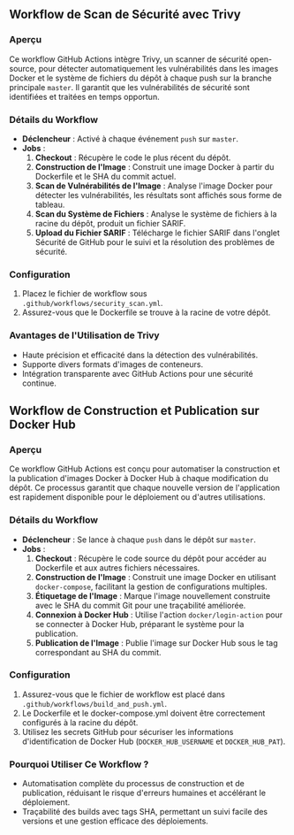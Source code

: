 ## Workflow de Scan de Sécurité avec Trivy

### Aperçu
Ce workflow GitHub Actions intègre Trivy, un scanner de sécurité open-source, pour détecter automatiquement les vulnérabilités dans les images Docker et le système de fichiers du dépôt à chaque push sur la branche principale `master`. Il garantit que les vulnérabilités de sécurité sont identifiées et traitées en temps opportun.

### Détails du Workflow
- **Déclencheur** : Activé à chaque événement `push` sur `master`.
- **Jobs** :
  1. **Checkout** : Récupère le code le plus récent du dépôt.
  2. **Construction de l'Image** : Construit une image Docker à partir du Dockerfile et le SHA du commit actuel.
  3. **Scan de Vulnérabilités de l'Image** : Analyse l'image Docker pour détecter les vulnérabilités, les résultats sont affichés sous forme de tableau.
  4. **Scan du Système de Fichiers** : Analyse le système de fichiers à la racine du dépôt, produit un fichier SARIF.
  5. **Upload du Fichier SARIF** : Télécharge le fichier SARIF dans l'onglet Sécurité de GitHub pour le suivi et la résolution des problèmes de sécurité.

### Configuration
1. Placez le fichier de workflow sous `.github/workflows/security_scan.yml`.
2. Assurez-vous que le Dockerfile se trouve à la racine de votre dépôt.

### Avantages de l'Utilisation de Trivy
- Haute précision et efficacité dans la détection des vulnérabilités.
- Supporte divers formats d'images de conteneurs.
- Intégration transparente avec GitHub Actions pour une sécurité continue.

## Workflow de Construction et Publication sur Docker Hub

### Aperçu
Ce workflow GitHub Actions est conçu pour automatiser la construction et la publication d'images Docker à Docker Hub à chaque modification du dépôt. Ce processus garantit que chaque nouvelle version de l'application est rapidement disponible pour le déploiement ou d'autres utilisations.

### Détails du Workflow
- **Déclencheur** : Se lance à chaque `push` dans le dépôt sur `master`.
- **Jobs** :
  1. **Checkout** : Récupère le code source du dépôt pour accéder au Dockerfile et aux autres fichiers nécessaires.
  2. **Construction de l'Image** : Construit une image Docker en utilisant `docker-compose`, facilitant la gestion de configurations multiples.
  3. **Étiquetage de l'Image** : Marque l'image nouvellement construite avec le SHA du commit Git pour une traçabilité améliorée.
  4. **Connexion à Docker Hub** : Utilise l'action `docker/login-action` pour se connecter à Docker Hub, préparant le système pour la publication.
  5. **Publication de l'Image** : Publie l'image sur Docker Hub sous le tag correspondant au SHA du commit.

### Configuration
1. Assurez-vous que le fichier de workflow est placé dans `.github/workflows/build_and_push.yml`.
2. Le Dockerfile et le docker-compose.yml doivent être correctement configurés à la racine du dépôt.
3. Utilisez les secrets GitHub pour sécuriser les informations d'identification de Docker Hub (`DOCKER_HUB_USERNAME` et `DOCKER_HUB_PAT`).

### Pourquoi Utiliser Ce Workflow ?
- Automatisation complète du processus de construction et de publication, réduisant le risque d'erreurs humaines et accélérant le déploiement.
- Traçabilité des builds avec tags SHA, permettant un suivi facile des versions et une gestion efficace des déploiements.